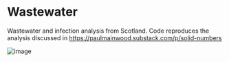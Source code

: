 # Wastewater

Wastewater and infection analysis from Scotland. Code reproduces the analysis discussed in https://paulmainwood.substack.com/p/solid-numbers 

![image](https://github.com/PaulMainwood/Wastewater/assets/50012795/99fb2bca-bb4c-4f86-a5ec-9b8d35fa997c)

